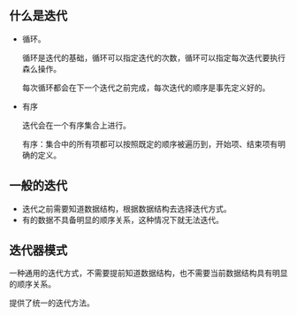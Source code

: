 ## 什么是迭代

+ 循环。

  循环是迭代的基础，循环可以指定迭代的次数，循环可以指定每次迭代要执行森么操作。

  每次循环都会在下一个迭代之前完成，每次迭代的顺序是事先定义好的。

+ 有序

  迭代会在一个有序集合上进行。

  有序：集合中的所有项都可以按照既定的顺序被遍历到，开始项、结束项有明确的定义。



## 一般的迭代

+ 迭代之前需要知道数据结构，根据数据结构去选择迭代方式。
+ 有的数据不具备明显的顺序关系，这种情况下就无法迭代。





## 迭代器模式

一种通用的迭代方式，不需要提前知道数据结构，也不需要当前数据结构具有明显的顺序关系。

提供了统一的迭代方法。



